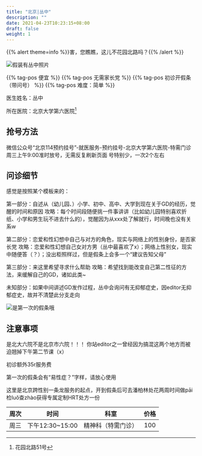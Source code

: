 ```yaml
---
title: "北京|丛中"
description: ""
date: 2021-04-23T10:23:15+08:00
draft: false
weight: 1
---
```


{{% alert theme=info %}}害，您瞧瞧，这儿不花园北路吗？{{% /alert %}}

![假装有丛中照片](images/doctor/cong-zhong.jpg)

{{% tag-pos 便宜 %}} {{% tag-pos 无需家长党 %}} {{% tag-pos 初诊开假条（带问号） %}} {{% tag-pos 难度：简单 %}}

医生姓名：丛中

所在医院：北京大学第六医院[^1]

## 抢号方法

微信公众号“北京114预约挂号”-就医服务-预约挂号-北京大学第六医院-特需门诊
周三上午9:00准时放号，无需反复刷新页面
号特别少，一次2个左右

## 问诊细节

感觉是按照某个模板来的：

第一部分：自述从（幼儿园、）小学、初中、高中、大学到现在关于GD的经历，觉醒的时间和原因
攻略：每个时间段随便挑一件事讲讲（比如幼儿园特别喜欢折纸、小学和男生玩不进去什么的），觉醒因为从xxx处了解就行，时间晚也没有关系w

第二部分：恋爱和性幻想中自己与对方的角色，现实与网络上的性别身份，是否家长党
攻略：恋爱和性幻想自己女对方男（丛中最喜欢了x）；网络上性别女，现实中随便答（？）；没出柜照样过，但是假条上会多一个“建议告知父母”

第三部分：来这里希望寻求什么帮助
攻略：希望找到能改变自己第二性征的方法，来缓解自己的GD，诸如此类~

未知部分：如果中间讲述GD发作过程，丛中会询问有无抑郁症史，因editor无抑郁症史，故并不清楚此分支走向

![是第一次的假条哦](images/doctor/jiatiao1.jpg)

## 注意事项

是北大六院不是北京市六院！！！
你站editor之一曾经因为搞混这两个地方而被迫翘掉下午第二节课（x）

初诊额外35r服务费

第一次的假条会有“易性症？”字样，请放心使用

这里是北京跨性别一条龙服务的起点，开到假条后可去潘柏林处花两周时间做pāi检luǒ查zhào获得专属定制HRT处方一份

| 周次 | 时间 | 科室 | 价格 |
| :---: | :---: | :---: | :---: |
| 周三 | 下午12:30~15:00 | 精神科（特需门诊） | 100 |

[^1]:花园北路51号